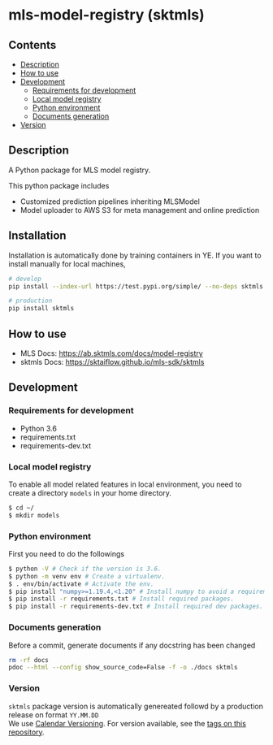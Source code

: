 # mls-model-registry (sktmls)

## Contents

- [Description](#description)
- [How to use](#how-to-use)
- [Development](#development)
  - [Requirements for development](#requirements-for-development)
  - [Local model registry](#local-model-registry)
  - [Python environment](#python-environment)
  - [Documents generation](#documents-generation)
- [Version](#version)

## Description

A Python package for MLS model registry.

This python package includes
- Customized prediction pipelines inheriting MLSModel
- Model uploader to AWS S3 for meta management and online prediction

## Installation

Installation is automatically done by training containers in YE. If you want to install manually for local machines,

```bash
# develop
pip install --index-url https://test.pypi.org/simple/ --no-deps sktmls

# production
pip install sktmls
```

## How to use

- MLS Docs: https://ab.sktmls.com/docs/model-registry
- sktmls Docs: https://sktaiflow.github.io/mls-sdk/sktmls

## Development

### Requirements for development
- Python 3.6
- requirements.txt
- requirements-dev.txt

### Local model registry

To enable all model related features in local environment, you need to create a directory `models` in your home directory.

```bash
$ cd ~/
$ mkdir models
```

### Python environment

First you need to do the followings

```bash
$ python -V # Check if the version is 3.6.
$ python -m venv env # Create a virtualenv.
$ . env/bin/activate # Activate the env.
$ pip install "numpy>=1.19.4,<1.20" # Install numpy to avoid a requirement error.
$ pip install -r requirements.txt # Install required packages.
$ pip install -r requirements-dev.txt # Install required dev packages.
```

### Documents generation

Before a commit, generate documents if any docstring has been changed

```bash
rm -rf docs
pdoc --html --config show_source_code=False -f -o ./docs sktmls
```

### Version
`sktmls` package version is automatically genereated followd by a production release on format `YY.MM.DD`  
We use [Calendar Versioning](https://calver.org). For version available, see the [tags on this repository](https://github.com/sktaiflow/mls-model-registry/releases).  
